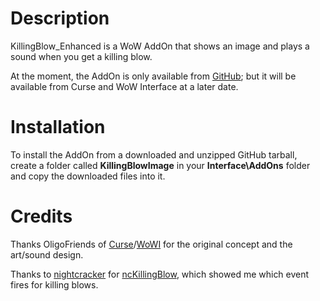 ﻿Description
===========
KillingBlow_Enhanced is a WoW AddOn that shows an image and plays a sound when you get a killing blow.

At the moment, the AddOn is only available from [GitHub](https://github.com/Choonster/KillingBlow_Enhanced/); but it will be available from Curse and WoW Interface at a later date.

Installation
============
To install the AddOn from a downloaded and unzipped GitHub tarball, create a folder called **KillingBlowImage** in your **Interface\AddOns** folder and copy the downloaded files into it.

Credits
=======
Thanks OligoFriends of [Curse](http://www.curse.com/users/OligoFriends)/[WoWI](http://www.wowinterface.com/forums/member.php?u=249441) for the original concept and the art/sound design.

Thanks to [nightcracker](http://www.wowinterface.com/forums/member.php?u=207710) for [ncKillingBlow](http://www.wowinterface.com/downloads/info16011-ncKillingBlow.html), which showed me which event fires for killing blows.